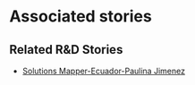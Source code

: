 # Associated stories

<!-- !!DO NOT REMOVE!! start autogenerated hyperlinks -->
## Related R&D Stories
- [Solutions Mapper\-Ecuador\-Paulina Jimenez](/stories/?doc=SolutionMappers_ECU)
<!-- !!DO NOT REMOVE!! end autogenerated hyperlinks -->